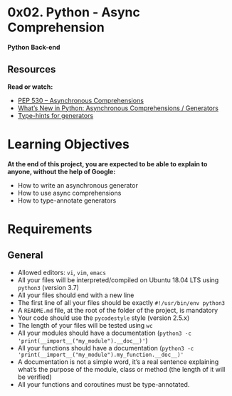 # 0x02. Python - Async Comprehension

**Python** **Back-end**

## Resources
__Read or watch:__
  - [PEP 530 – Asynchronous Comprehensions](https://peps.python.org/pep-0530/)
  - [What’s New in Python: Asynchronous Comprehensions / Generators](https://www.blog.pythonlibrary.org/2017/02/14/whats-new-in-python-asynchronous-comprehensions-generators/)
  - [Type-hints for generators](https://stackoverflow.com/questions/42531143/how-to-type-hint-a-generator-in-python-3)


# Learning Objectives
__At the end of this project, you are expected to be able to explain to anyone, without the help of Google:__
  - How to write an asynchronous generator
  - How to use async comprehensions
  - How to type-annotate generators

# Requirements
## General
  - Allowed editors: `vi`, `vim`, `emacs`
  - All your files will be interpreted/compiled on Ubuntu 18.04 LTS using `python3` (version 3.7)
  - All your files should end with a new line
  - The first line of all your files should be exactly `#!/usr/bin/env python3`
  - A `README.md` file, at the root of the folder of the project, is mandatory
  - Your code should use the `pycodestyle` style (version 2.5.x)
  - The length of your files will be tested using `wc`
  - All your modules should have a documentation (`python3 -c 'print(__import__("my_module").__doc__)'`)
  - All your functions should have a documentation (`python3 -c 'print(__import__("my_module").my_function.__doc__)'`
  - A documentation is not a simple word, it’s a real sentence explaining what’s the purpose of the module, class or method (the length of it will be verified)
  - All your functions and coroutines must be type-annotated.
